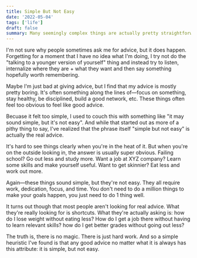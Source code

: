 ```yaml
---
title: Simple But Not Easy
date: '2022-05-04'
tags: ['life']
draft: false
summary: Many seemingly complex things are actually pretty straightforward. But that doesn't mean it's easy.
---
```


I'm not sure why people sometimes ask me for advice, but it does happen. Forgetting for a moment that I have no idea what I'm doing, I try not do the "talking to a younger version of yourself" thing and instead try to listen, internalize where they are + what they want and then say something hopefully worth remembering. 

Maybe I'm just bad at giving advice, but I find that my advice is mostly pretty boring. It's often something along the lines of&mdash;focus on something, stay healthy, be disciplined, build a good network, etc. These things often feel too obvious to feel like good advice. 

Becuase it felt too simple, I used to couch this with something like "it may sound simple, but it's not easy". And while that started out as more of a pithy thing to say, I've realized that the phrase itself "simple but not easy" is actually the real advice.

It's hard to see things clearly when you're in the heat of it. But when you're on the outside looking in, the answer is usually super obvious. Failing school? Go out less and study more. Want a job at XYZ company? Learn some skills and make yourself useful. Want to get skinnier? Eat less and work out more. 

Again&mdash;these things sound simple, but they're not easy. They all require work, dedication, focus, and time. You don't need to do a million things to make your goals happen, you just need to do 1 thing well.

It turns out though that most people aren't looking for real advice. What they're really looking for is shortcuts. What they're actually asking is: how do I lose weight without eating less? How do I get a job there without having to learn relevant skills? how do I get better grades without going out less? 

The truth is, there is no magic. There is just hard work. And so a simple heuristic I've found is that any good advice no matter what it is always has this attribute: it is simple, but not easy.